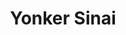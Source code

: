 ---
title: "Yonker Sinai"
url: /san-pedro-sula/yonker-sinai-13-calle-se/
shop: piezas de automóviles
---